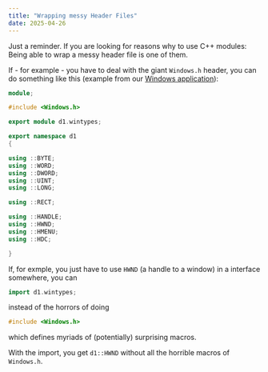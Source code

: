 ```yaml
---
title: "Wrapping messy Header Files"
date: 2025-04-26
---
```


Just a reminder. If you are looking for reasons why to use C++ modules: Being able
to wrap a messy header file is one of them.

If - for example - you have to deal with the giant `Windows.h` header, you can do
something like this (example from our [Windows application](https://cadifra.com/)):

```cpp
module;

#include <Windows.h>

export module d1.wintypes;

export namespace d1
{

using ::BYTE;
using ::WORD;
using ::DWORD;
using ::UINT;
using ::LONG;

using ::RECT;

using ::HANDLE;
using ::HWND;
using ::HMENU;
using ::HDC;

}
```

If, for exmple, you just have to use `HWND` (a handle to a window) in a interface
somewhere, you can

```cpp
import d1.wintypes;
```

instead of the horrors of doing

```cpp
#include <Windows.h>
```

which defines myriads of (potentially) surprising macros.

With the import, you get `d1::HWND` without all the horrible macros of `Windows.h`.
